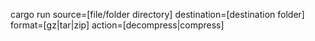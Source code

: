 cargo run source=[file/folder directory] destination=[destination folder] format=[gz|tar|zip] action=[decompress|compress]